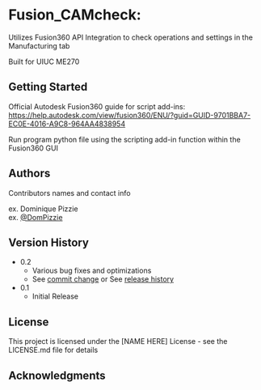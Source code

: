 # Fusion_CAMcheck: 

Utilizes Fusion360 API Integration to check operations and settings in the Manufacturing tab 

Built for UIUC ME270

## Getting Started

Official Autodesk Fusion360 guide for script add-ins:
https://help.autodesk.com/view/fusion360/ENU/?guid=GUID-9701BBA7-EC0E-4016-A9C8-964AA4838954

Run program python file using the scripting add-in function within the Fusion360 GUI


## Authors

Contributors names and contact info

ex. Dominique Pizzie  
ex. [@DomPizzie](https://twitter.com/dompizzie)

## Version History

* 0.2
    * Various bug fixes and optimizations
    * See [commit change]() or See [release history]()
* 0.1
    * Initial Release

## License

This project is licensed under the [NAME HERE] License - see the LICENSE.md file for details

## Acknowledgments